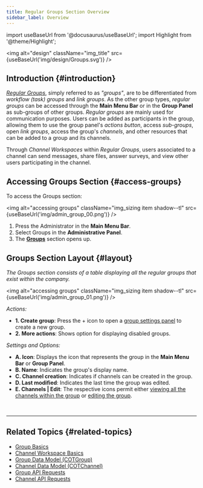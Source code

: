 ```yaml
---
title: Regular Groups Section Overview
sidebar_label: Overview
---
```

import useBaseUrl from '@docusaurus/useBaseUrl';
import Highlight from '@theme/Highlight';

<img alt="design" className="img_title" src={useBaseUrl('img/design/Groups.svg')} />
<br/>

## Introduction {#introduction}

[_Regular Groups_](/docs/documentation/client/groups#regular-groups), simply referred to as _"groups"_, are to be differentiated from _workflow (task) groups_ and _link groups_. As the other group types, _regular groups_ can be accessed through the **Main Menu Bar** or in the **Group Panel** as sub-groups of other groups. _Regular groups_ are mainly used for communication purposes. Users can be added as participants in the group, allowing them to use the group panel's _actions button_, access _sub-groups_, open _link groups_, access the group's _channels_, and other resources that can be added to a group and its channels. 

Through _Channel Workspaces_ within _Regular Groups_, users associated to a  channel can send messages, share files, answer surveys, and view other users participating in the channel.

## Accessing Groups Section {#access-groups}
To access the <span className="badge badge--primary">Groups</span> section:

<img alt="accessing groups" className="img_sizing item shadow--tl" src={useBaseUrl('img/admin_group_00.png')} />
<br/>

1. Press the <span className="badge badge--primary">Administrator</span> in the **Main Menu Bar**.
2. Select <span className="badge badge--primary">Groups</span> in the **Administrative Panel**.
3. The [**Groups**](#layout) section opens up.

<div className="alert alert--secondary">

## Groups Section Layout {#layout}
_The Groups section consists of a table displaying all the regular groups that exist within the company._

<img alt="accessing groups" className="img_sizing item shadow--tl" src={useBaseUrl('img/admin_group_01.png')} />
<br/>

_Actions:_
- **1. Create group**: Press the <span className="badge badge--primary">+</span> icon to open a [group settings panel](/docs/documentation/admin/groups/admin_groups#group-settings-panel-layout) to create a new group.
- **2. More actions**: Shows option for displaying disabled groups.

_Settings and Options:_
- **A. Icon**: Displays the icon that represents the group in the **Main Menu Bar** or **Group Panel**.
- **B. Name**: Indicates the group's display name.
- **C. Channel creation**: Indicates if channels can be created in the group.
- **D. Last modified**: Indicates the last time the group was edited.
- **E. Channels | Edit**: The respective icons permit either [viewing all the channels within the group](/docs/documentation/admin/groups/admin_channels#channels-panel-layout) or [editing the group](/docs/documentation/admin/groups/admin_groups#group-settings-panel-layout).


</div>
<br/>

---
## Related Topics {#related-topics}
- [Group Basics](/docs/documentation/client/groups)
- [Channel Workspace Basics](/docs/documentation/client/channels)
- [Group Data Model (COTGroup)](/docs/documentation/models/communication/model_groups)
- [Channel Data Model (COTChannel)](/docs/documentation/models/communication/model_channels)
- [Group API Requests](/docs/documentation/api/communication/groups)
- [Channel API Requests](/docs/documentation/api/communication/channels)
